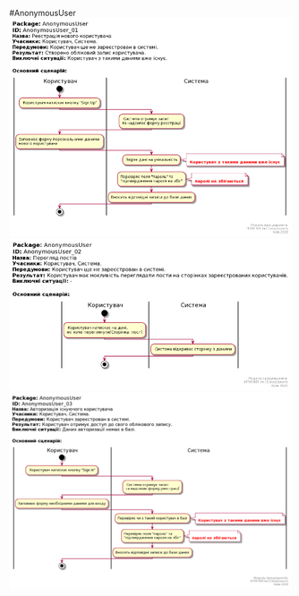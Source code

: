 #AnonymousUser
![](https://github.com/vladyslav-proga/socialNet/blob/Danil-Dynikov-IP-95/documentation/UML/AnonymousUser/AnonymousUser_01.png)
![](https://github.com/vladyslav-proga/socialNet/blob/Danil-Dynikov-IP-95/documentation/UML/AnonymousUser/AnonymousUser_02.png)
![](https://github.com/vladyslav-proga/socialNet/blob/Danil-Dynikov-IP-95/documentation/UML/AnonymousUser/AnonymousUser_03.png)
